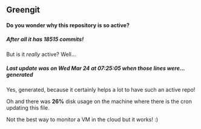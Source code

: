## Greengit

#### Do you wonder why this repository is so active?

##### After all it has 18515 commits!

But is it *really* active? Well...

##### Last update was on Wed Mar 24 at 07:25:05 when those lines were... generated

Yes, generated, because it certainly helps a lot to have such an active repo!

Oh and there was **26%** disk usage on the machine
where there is the cron updating this file.

Not the best way to monitor a VM in the cloud but it works! :)
